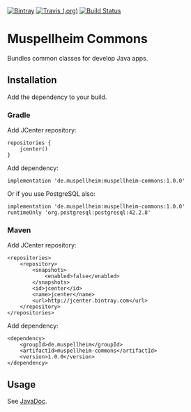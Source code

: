 [![Bintray](https://img.shields.io/bintray/v/falkoschumann/maven/muspellheim-commons)](https://bintray.com/falkoschumann/maven/muspellheim-commons)
[![Travis (.org)](https://img.shields.io/travis/falkoschumann/java-muspellheim-commons)](https://travis-ci.org/falkoschumann/java-muspellheim-commons)
[![Build Status](https://travis-ci.org/falkoschumann/java-muspellheim-commons.svg?branch=master)](https://travis-ci.org/falkoschumann/java-muspellheim-commons)

# Muspellheim Commons

Bundles common classes for develop Java apps.

## Installation

Add the dependency to your build.

### Gradle

Add JCenter repository:

    repositories {
        jcenter()
    }

Add dependency:

    implementation 'de.muspellheim:muspellheim-commons:1.0.0'

Or if you use PostgreSQL also:

    implementation 'de.muspellheim:muspellheim-commons:1.0.0'
    runtimeOnly 'org.postgresql:postgresql:42.2.8'

### Maven

Add JCenter repository:

    <repositories>
        <repository>
            <snapshots>
                <enabled>false</enabled>
            </snapshots>
            <id>jcenter</id>
            <name>jcenter</name>
            <url>http://jcenter.bintray.com</url>
        </repository>
    </repositories>

Add dependency:

    <dependency>
        <groupId>de.muspellheim</groupId>
        <artifactId>muspellheim-commons</artifactId>
        <version>1.0.0</version>
    </dependency>

## Usage

See [JavaDoc](https://falkoschumann.github.io/java-muspellheim-commons/).
